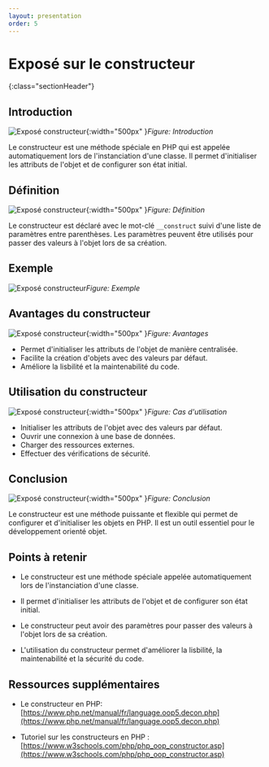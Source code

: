 ```yaml
---
layout: presentation
order: 5
---
```




# Exposé sur le constructeur 
{:class="sectionHeader"}
<!-- new slide -->

## Introduction
![Exposé constructeur](/lab-poo/exposé-constructeur/images/introduction.jpg){:width="500px" }*Figure: Introduction*
<!-- note -->
Le constructeur est une méthode spéciale en PHP qui est appelée automatiquement lors de l'instanciation d'une classe. Il permet d'initialiser les attributs de l'objet et de configurer son état initial.


<!-- new slide -->
## Définition
![Exposé constructeur](/lab-poo/exposé-constructeur/images/definition.jpg){:width="500px" }*Figure: Définition*

<!-- note -->
Le constructeur est déclaré avec le mot-clé `__construct` suivi d'une liste de paramètres entre parenthèses. Les paramètres peuvent être utilisés pour passer des valeurs à l'objet lors de sa création.

<!-- new slide -->
## Exemple
![Exposé constructeur](/lab-poo/exposé-constructeur/images/Construct-code.png)*Figure: Exemple*

<!-- new slide -->
## Avantages du constructeur
![Exposé constructeur](/lab-poo/exposé-constructeur/images/avantages.jpg){:width="500px" }*Figure: Avantages*

<!-- note -->
* Permet d'initialiser les attributs de l'objet de manière centralisée.
* Facilite la création d'objets avec des valeurs par défaut.
* Améliore la lisbilité et la maintenabilité du code.

<!-- new slide -->
## Utilisation du constructeur
![Exposé constructeur](/lab-poo/exposé-constructeur/images/cas-utilisation.jpg){:width="500px" }*Figure: Cas d'utilisation*

<!-- note -->
* Initialiser les attributs de l'objet avec des valeurs par défaut.
* Ouvrir une connexion à une base de données.
* Charger des ressources externes.
* Effectuer des vérifications de sécurité.

<!-- new slide -->
## Conclusion

![Exposé constructeur](/lab-poo/exposé-constructeur/images/conclusion.jpg){:width="500px" }*Figure: Conclusion*

<!-- note -->
Le constructeur est une méthode puissante et flexible qui permet de configurer et d'initialiser les objets en PHP. Il est un outil essentiel pour le développement orienté objet.

<!-- new slide -->
## Points à retenir

- Le constructeur est une méthode spéciale appelée automatiquement lors de l'instanciation d'une classe.
  


- Il permet d'initialiser les attributs de l'objet et de configurer son état initial.
  


- Le constructeur peut avoir des paramètres pour passer des valeurs à l'objet lors de sa création.
  


- L'utilisation du constructeur permet d'améliorer la lisbilité, la maintenabilité et la sécurité du code.




<!-- new slide -->

## Ressources supplémentaires

- Le constructeur en PHP: [https://www.php.net/manual/fr/language.oop5.decon.php](https://www.php.net/manual/fr/language.oop5.decon.php)




- Tutoriel sur les constructeurs en PHP : [https://www.w3schools.com/php/php_oop_constructor.asp](https://www.w3schools.com/php/php_oop_constructor.asp)



